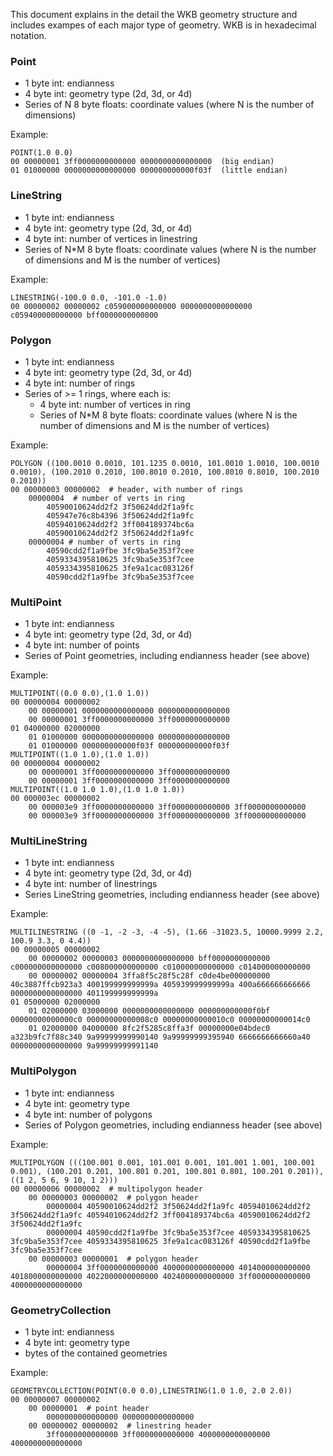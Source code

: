 This document explains in the detail the WKB geometry structure and includes exampes of each major type of geometry. WKB is in hexadecimal notation.

### Point ###

- 1 byte int: endianness
- 4 byte int: geometry type (2d, 3d, or 4d)
- Series of N 8 byte floats: coordinate values (where N is the number of dimensions)

Example:

    POINT(1.0 0.0)
    00 00000001 3ff0000000000000 0000000000000000  (big endian)
    01 01000000 0000000000000000 000000000000f03f  (little endian)


### LineString ###

- 1 byte int: endianness
- 4 byte int: geometry type (2d, 3d, or 4d)
- 4 byte int: number of vertices in linestring
- Series of N*M 8 byte floats: coordinate values (where N is the number of dimensions and M is the number of vertices)

Example:

    LINESTRING(-100.0 0.0, -101.0 -1.0)
    00 00000002 00000002 c059000000000000 0000000000000000 c059400000000000 bff0000000000000

### Polygon ###

- 1 byte int: endianness
- 4 byte int: geometry type (2d, 3d, or 4d)
- 4 byte int: number of rings
- Series of >= 1 rings, where each is:
    - 4 byte int: number of vertices in ring
    - Series of N*M 8 byte floats: coordinate values (where N is the number of dimensions and M is the number of vertices)

Example:

    POLYGON ((100.0010 0.0010, 101.1235 0.0010, 101.0010 1.0010, 100.0010 0.0010), (100.2010 0.2010, 100.8010 0.2010, 100.8010 0.8010, 100.2010 0.2010))
    00 00000003 00000002  # header, with number of rings
        00000004  # number of verts in ring
            40590010624dd2f2 3f50624dd2f1a9fc
            405947e76c8b4396 3f50624dd2f1a9fc
            40594010624dd2f2 3ff004189374bc6a
            40590010624dd2f2 3f50624dd2f1a9fc
        00000004 # number of verts in ring
            40590cdd2f1a9fbe 3fc9ba5e353f7cee
            4059334395810625 3fc9ba5e353f7cee
            4059334395810625 3fe9a1cac083126f
            40590cdd2f1a9fbe 3fc9ba5e353f7cee

### MultiPoint ###

- 1 byte int: endianness
- 4 byte int: geometry type (2d, 3d, or 4d)
- 4 byte int: number of points
- Series of Point geometries, including endianness header (see above)

Example:

    MULTIPOINT((0.0 0.0),(1.0 1.0))
    00 00000004 00000002
        00 00000001 0000000000000000 0000000000000000
        00 00000001 3ff0000000000000 3ff0000000000000
    01 04000000 02000000
        01 01000000 0000000000000000 0000000000000000
        01 01000000 000000000000f03f 000000000000f03f
    MULTIPOINT((1.0 1.0),(1.0 1.0))
    00 00000004 00000002
        00 00000001 3ff0000000000000 3ff0000000000000
        00 00000001 3ff0000000000000 3ff0000000000000
    MULTIPOINT((1.0 1.0 1.0),(1.0 1.0 1.0))
    00 000003ec 00000002
        00 000003e9 3ff0000000000000 3ff0000000000000 3ff0000000000000
        00 000003e9 3ff0000000000000 3ff0000000000000 3ff0000000000000

### MultiLineString ###

- 1 byte int: endianness
- 4 byte int: geometry type (2d, 3d, or 4d)
- 4 byte int: number of linestrings
- Series LineString geometries, including endianness header (see above)

Example:

    MULTILINESTRING ((0 -1, -2 -3, -4 -5), (1.66 -31023.5, 10000.9999 2.2, 100.9 3.3, 0 4.4))
    00 00000005 00000002
        00 00000002 00000003 0000000000000000 bff0000000000000 c000000000000000 c008000000000000 c010000000000000 c014000000000000
        00 00000002 00000004 3ffa8f5c28f5c28f c0de4be000000000 40c3887ffcb923a3 400199999999999a 405939999999999a 400a666666666666 0000000000000000 401199999999999a
    01 05000000 02000000
        01 02000000 03000000 0000000000000000 000000000000f0bf 00000000000000c0 00000000000008c0 00000000000010c0 00000000000014c0
        01 02000000 04000000 8fc2f5285c8ffa3f 00000000e04bdec0 a323b9fc7f88c340 9a99999999990140 9a99999999395940 6666666666660a40 0000000000000000 9a99999999991140

### MultiPolygon ###

- 1 byte int: endianness
- 4 byte int: geometry type
- 4 byte int: number of polygons
- Series of Polygon geometries, including endianness header (see above)

Example:

    MULTIPOLYGON (((100.001 0.001, 101.001 0.001, 101.001 1.001, 100.001 0.001), (100.201 0.201, 100.801 0.201, 100.801 0.801, 100.201 0.201)), ((1 2, 5 6, 9 10, 1 2)))
    00 00000006 00000002  # multipolygon header
        00 00000003 00000002  # polygon header
            00000004 40590010624dd2f2 3f50624dd2f1a9fc 40594010624dd2f2 3f50624dd2f1a9fc 40594010624dd2f2 3ff004189374bc6a 40590010624dd2f2 3f50624dd2f1a9fc
            00000004 40590cdd2f1a9fbe 3fc9ba5e353f7cee 4059334395810625 3fc9ba5e353f7cee 4059334395810625 3fe9a1cac083126f 40590cdd2f1a9fbe 3fc9ba5e353f7cee
        00 00000003 00000001  # polygon header
            00000004 3ff0000000000000 4000000000000000 4014000000000000 4018000000000000 4022000000000000 4024000000000000 3ff0000000000000 4000000000000000

### GeometryCollection ###

- 1 byte int: endianness
- 4 byte int: geometry type
- bytes of the contained geometries

Example:

    GEOMETRYCOLLECTION(POINT(0.0 0.0),LINESTRING(1.0 1.0, 2.0 2.0))
    00 00000007 00000002
        00 00000001  # point header
            0000000000000000 0000000000000000
        00 00000002 00000002  # linestring header
            3ff0000000000000 3ff0000000000000 4000000000000000 4000000000000000
